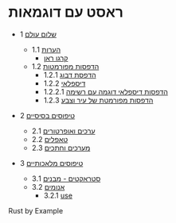 # ראסט עם דוגמאות



* 1 [שלום עולם](./rust-by-example-hello-world.md)
  * 1.1 [הערות](./rust-by-example-comments.md)
    * [קרגו ראן](./rust-by-example-cargo-run.md)
  * 1.2 [הדפסות מפורמטות](./rust-by-example-formatted-print.md)
    * 1.2.1 [הדפסת דבוג](./rust-by-example-debug-print.md)
    * 1.2.2 [דיספלאי](./rust-by-example-display.md)
    * 1.2.2.1 [הדפסות דיספלאי דוגמה עם רשימה](./rust-by-example-display-testcase-list.md)
    * 1.2.3 [הדפסות מפורמטת של עיר וצבע](./rust-by-example-formatting-city-and-color.md)

* 2 [טיפוסים בסיסיים](./rust-by-example-primitives.md)
  * 2.1 [ערכים ואופרטורים](./rust-by-example-literals-and-operators.md)
  * 2.2 [טאפלים](./rust-by-example-tuples.md)
  * 2.3 [מערכים וחתכים](./rust-by-example-arrays-and-slices.md)

* 3 [טיפוסים מלאכותיים](./rust-by-example-custom-types.md)
  * 3.1 [סטראקטים - מבנים](./rust-by-example-structures.md)
  * 3.2 [אנומים](./rust-by-example-enums.md)
    * 3.2.1 [use](./rust-by-example-enums-use.md)


Rust by Example
